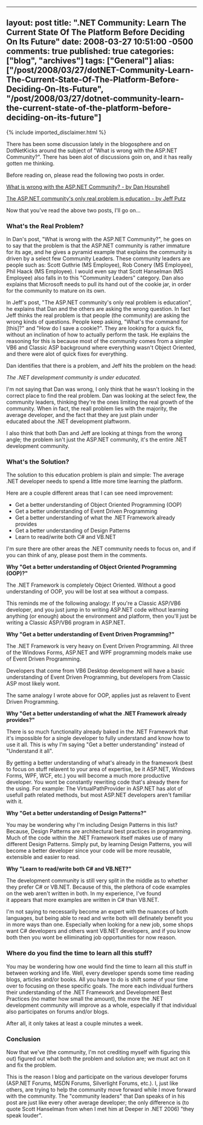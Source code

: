   ---
  layout: post
  title: ".NET Community: Learn The Current State Of The Platform Before Deciding On Its Future"
  date: 2008-03-27 10:51:00 -0500
  comments: true
  published: true
  categories: ["blog", "archives"]
  tags: ["General"]
  alias: ["/post/2008/03/27/dotNET-Community-Learn-The-Current-State-Of-The-Platform-Before-Deciding-On-Its-Future", "/post/2008/03/27/dotnet-community-learn-the-current-state-of-the-platform-before-deciding-on-its-future"]
  ---
<!-- more -->
{% include imported_disclaimer.html %}
<p>
There has been some discussion lately in the blogosphere and on DotNetKicks around the subject of &quot;What is wrong with the ASP.NET Community?&quot;. There has been alot of discussions goin on, and it has really gotten me thinking. 
</p>
<p>
Before reading on, please read the following two posts in order. 
</p>
<p>
<a href="http://danhounshell.com/blogs/dan/archive/2008/03/24/what-is-wrong-with-the-asp-net-community.aspx" target="_blank">What is wrong with the ASP.NET Community? - by Dan Hounshell</a> 
</p>
<p>
<a href="http://weblogs.asp.net/jeff/archive/2008/03/26/the-asp-net-community-s-only-real-problem-is-education.aspx" target="_blank">The ASP.NET community&#39;s only real problem is education&nbsp;- by Jeff Putz</a> 
</p>
<p>
Now that you&#39;ve read the above two posts, I&#39;ll go on... 
</p>
<h3>What&#39;s the Real Problem? </h3>
<p>
In Dan&#39;s post, &quot;What is wrong with the ASP.NET Community?&quot;, he goes on to say that the problem is that the ASP.NET community is rather immature for its age, and he gives a pyramid example that explains the community is driven by a select few Community Leaders. These community leaders are people such as: Scott Guthrie (MS Employee), Rob Conery (MS Employee), Phil Haack (MS Employee). I would even say that Scott Hanselman (MS Employee) also falls in to this &quot;Community Leaders&quot; category. Dan also explains that Microsoft needs to pull its hand out of the cookie jar, in order for the community to mature on its own. 
</p>
<p>
In Jeff&#39;s post, &quot;The ASP.NET community&#39;s only real problem is education&quot;, he explains that Dan and the others are asking the wrong question. In fact Jeff thinks the real problem is that people (the community) are asking the wrong kinds of questions. People keep asking, &quot;What&#39;s the command for [this]?&quot; and &quot;How do I save a cookie?&quot;. They are looking for a quick fix, without an inclination of how to actually perform the task. He explains the reasoning for this is because most of the community comes from a simpler VB6 and Classic ASP background where everything wasn&#39;t Object Oriented, and there were alot of quick fixes for everything. 
</p>
<p>
Dan identifies that there is a problem, and Jeff hits the problem on the head: 
</p>
<p>
<em>The .NET development community is under educated.</em> 
</p>
<p>
I&#39;m not saying that Dan was wrong, I only think that he wasn&#39;t looking in the correct place to find the real problem. Dan was looking at the select few, the community leaders, thinking they&#39;re the ones limiting the real growth of the community. When in fact, the reall problem lies with the majority, the average developer, and the fact that they are just plain under educated&nbsp;about the .NET development plaftworm. 
</p>
<p>
I also think that both Dan and Jeff are looking at things from the wrong angle; the problem isn&#39;t just the ASP.NET community, it&#39;s the entire .NET development community. 
</p>
<h3>What&#39;s the Solution? </h3>
<p>
The solution to this education problem is plain and simple: The average .NET developer needs to spend a little more time learning the platform. 
</p>
<p>
Here are a couple different areas that I can see need improvement: 
</p>
<ul>
	<li>Get a better understanding of Object Oriented Programming (OOP)</li>
	<li>Get a better understanding of Event Driven Programming</li>
	<li>Get a better understanding of what the .NET Framework already provides</li>
	<li>Get a better understanding of Design Patterns</li>
	<li>Learn to read/write both C# and VB.NET</li>
</ul>
<p>
I&#39;m sure there are other areas the .NET community needs to focus on, and if you can think of any, please post them in the comments. 
</p>
<p>
<strong>Why &quot;Get a better understanding of Object Oriented&nbsp;Programming (OOP)?&quot;</strong> 
</p>
<p>
The .NET Framework is completely Object Oriented. Without a good understanding of OOP, you will be lost at sea without a compass. 
</p>
<p>
This reminds me of the following analogy: If you&#39;re a Classic ASP/VB6 developer, and you just jump in to writing ASP.NET code without learning anything (or enough) about the environment and platform, then you&#39;ll just be writing a Classic ASP/VB6 program in ASP.NET. 
</p>
<p>
<strong>Why &quot;Get a better understanding of Event Driven Programming?&quot;</strong> 
</p>
<p>
The .NET Framework is very heavy on Event Driven Programming. All three of the Windows Forms, ASP.NET and WPF programming models make use of Event Driven Programming. 
</p>
<p>
Developers that come from VB6 Desktop development will have a basic understanding of Event Driven Programming, but developers from Classic ASP most likely wont. 
</p>
<p>
The same analogy I wrote above for OOP, applies just as relavent to Event Driven Programming. 
</p>
<p>
<strong>Why &quot;Get a better understanding of what the .NET Framework already provides?&quot;</strong> 
</p>
<p>
There is so much functionality already baked in the .NET Framework that it&#39;s impossible for a single developer to fully understand and know how to use it all. This is why I&#39;m saying &quot;Get a better understanding&quot; instead of &quot;Understand it all&quot;. 
</p>
<p>
By getting a better understanding of what&#39;s already in the framework (best to focus on stuff relavent to your area of expertise, be it ASP.NET, Windows Forms, WPF, WCF, etc.) you will become a much more productive developer. You wont be constantly rewriting code that&#39;s already there for the using. For example: The VirtualPathProvider in ASP.NET has alot of usefull path related methods, but most ASP.NET developers aren&#39;t familiar with it. 
</p>
<p>
<strong>Why &quot;Get a better understanding of Design Patterns?&quot;</strong> 
</p>
<p>
You may be wondering why I&#39;m including Design Patterns in this list? Because, Design Patterns are architectural best practices in programming. Much of the code within the .NET Framework itself makes use of many different Design Patterns.&nbsp;Simply put, by learning Design Patterns, you will become a better developer since your code will be more reusable, extensible and easier to read. 
</p>
<p>
<strong>Why &quot;Learn to read/write both C# and VB.NET?&quot;</strong> 
</p>
<p>
The development community is still very split in the middle as to whether they prefer C# or VB.NET. Because of this, the plethora of code examples on the web aren&#39;t written in both. In my experience, I&#39;ve found it&nbsp;appears&nbsp;that more examples are written in C# than VB.NET. 
</p>
<p>
I&#39;m not saying to necessarily become an expert with the nuances of both languages, but being able to read and write both will definately benefit you in more ways than one. Especially when looking for a new job, some shops want C# developers and others want VB.NET developers, and if you know both then you wont be elliminating job opportunities for now reason. 
</p>
<h3>Where do you find the time to learn all this stuff?</h3>
<p>
You may be wondering how one would find the time to learn all this stuff in between working and life. Well, every developer spends some time reading blogs, articles and/or books. All you have to do is shift some of your time over to focusing on these specific goals. The more each individual furthers their understanding of the .NET Framework and Development Best Practices (no matter how small the amount), the more the .NET development community will improve as a whole, especially if that individual also participates on forums and/or blogs. 
</p>
<p>
After all, it only takes at least a couple minutes a week. 
</p>
<h3>Conclusion</h3>
<p>
Now that we&#39;ve (the community, I&#39;m not crediting myself with figuring this out) figured out what both the problem and solution are; we must act on it and fix the problem.
</p>
<p>
This is the reason I blog and participate on the various developer forums (ASP.NET Forums, MSDN Forums, Silverlight Forums, etc.). I, just like others, are trying to help the community move forward while I move forward with the community. The &quot;community leaders&quot; that Dan speaks of in his post are just like every other average developer; the only difference is (to quote Scott Hanselman from when I met him at Deeper in .NET 2006) &quot;they speak louder&quot;.
</p>
